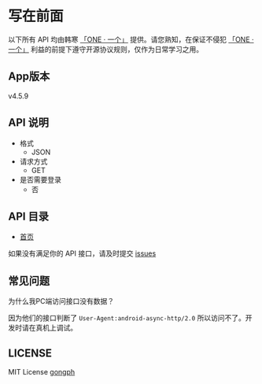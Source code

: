 # 写在前面
以下所有 API 均由韩寒 [「ONE · 一个」](http://wufazhuce.com/) 提供。请您熟知，在保证不侵犯 [「ONE · 一个」](http://wufazhuce.com/) 利益的前提下遵守开源协议规则，仅作为日常学习之用。

## App版本
v4.5.9

## API 说明
- 格式
  - JSON
- 请求方式
  - GET
- 是否需要登录
  - 否

## API 目录
- [首页](/home/)

如果没有满足你的 API 接口，请及时提交 [issues](https://github.com/gongph/one-api/issues)

## 常见问题

为什么我PC端访问接口没有数据？

因为他们的接口判断了 `User-Agent:android-async-http/2.0` 所以访问不了。开发时请在真机上调试。

## LICENSE 

MIT License [gongph](https://github.com/gongph)


